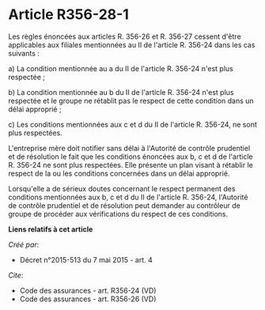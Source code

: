 # Article R356-28-1

Les règles énoncées aux articles R. 356-26 et R. 356-27 cessent d'être applicables aux filiales mentionnées au II de
l'article R. 356-24 dans les cas suivants : 

a) La condition mentionnée au a du II de l'article R. 356-24 n'est plus respectée ; 

b) La condition mentionnée au b du II de l'article R. 356-24 n'est plus respectée et le groupe ne rétablit pas le respect de
cette condition dans un délai approprié ; 

c) Les conditions mentionnées aux c et d du II de l'article R. 356-24, ne sont plus respectées. 

L'entreprise mère doit notifier sans délai à l'Autorité de contrôle prudentiel et de résolution le fait que les conditions
énoncées aux b, c et d de l'article R. 356-24 ne sont plus respectées. Elle présente un plan visant à rétablir le respect de
la ou les conditions concernées dans un délai approprié. 

Lorsqu'elle a de sérieux doutes concernant le respect permanent des conditions mentionnées aux b, c et d du II de l'article
R. 356-24, l'Autorité de contrôle prudentiel et de résolution peut demander au contrôleur de groupe de procéder aux
vérifications du respect de ces conditions.

**Liens relatifs à cet article**

_Créé par_:

  - Décret n°2015-513 du 7 mai 2015 - art. 4

_Cite_:

  - Code des assurances - art. R356-24 (VD)
  - Code des assurances - art. R356-26 (VD)
